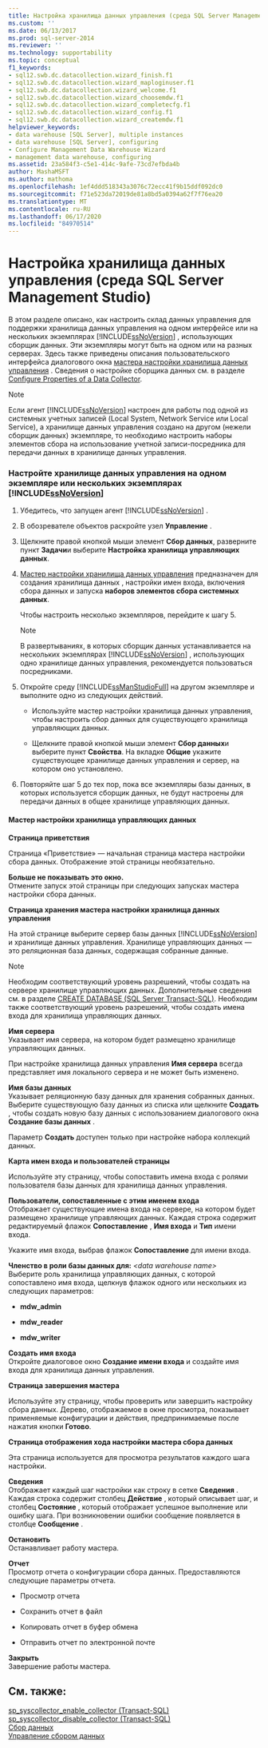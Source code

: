```yaml
---
title: Настройка хранилища данных управления (среда SQL Server Management Studio) | Документация Майкрософт
ms.custom: ''
ms.date: 06/13/2017
ms.prod: sql-server-2014
ms.reviewer: ''
ms.technology: supportability
ms.topic: conceptual
f1_keywords:
- sql12.swb.dc.datacollection.wizard_finish.f1
- sql12.swb.dc.datacollection.wizard_maploginuser.f1
- sql12.swb.dc.datacollection.wizard_welcome.f1
- sql12.swb.dc.datacollection.wizard_choosemdw.f1
- sql12.swb.dc.datacollection.wizard_completecfg.f1
- sql12.swb.dc.datacollection.wizard_config.f1
- sql12.swb.dc.datacollection.wizard_createmdw.f1
helpviewer_keywords:
- data warehouse [SQL Server], multiple instances
- data warehouse [SQL Server], configuring
- Configure Management Data Warehouse Wizard
- management data warehouse, configuring
ms.assetid: 23a584f3-c5e1-414c-9afe-73cd7efbda4b
author: MashaMSFT
ms.author: mathoma
ms.openlocfilehash: 1ef4ddd518343a3076c72ecc41f9b15ddf092dc0
ms.sourcegitcommit: f71e523da72019de81a8bd5a0394a62f7f76ea20
ms.translationtype: MT
ms.contentlocale: ru-RU
ms.lasthandoff: 06/17/2020
ms.locfileid: "84970514"
---
```

# <a name="configure-the-management-data-warehouse-sql-server-management-studio"></a>Настройка хранилища данных управления (среда SQL Server Management Studio)
  В этом разделе описано, как настроить склад данных управления для поддержки хранилища данных управления на одном интерфейсе или на нескольких экземплярах [!INCLUDE[ssNoVersion](../../includes/ssnoversion-md.md)] , использующих сборщик данных. Эти экземпляры могут быть на одном или на разных серверах. Здесь также приведены описания пользовательского интерфейса диалогового окна [мастера настройки хранилища данных управления](#Wizard) . Сведения о настройке сборщика данных см. в разделе [Configure Properties of a Data Collector](configure-properties-of-a-data-collector.md).  
  
> [!NOTE]  
>  Если агент [!INCLUDE[ssNoVersion](../../includes/ssnoversion-md.md)] настроен для работы под одной из системных учетных записей (Local System, Network Service или Local Service), а хранилище данных управления создано на другом (нежели сборщик данных) экземпляре, то необходимо настроить наборы элементов сбора на использование учетной записи-посредника для передачи данных в хранилище данных управления.  
  
### <a name="configure-the-management-data-warehouse-on-a-single-instance-or-multiple-instances-of-ssnoversion"></a>Настройте хранилище данных управления на одном экземпляре или нескольких экземплярах [!INCLUDE[ssNoVersion](../../includes/ssnoversion-md.md)]  
  
1.  Убедитесь, что запущен агент [!INCLUDE[ssNoVersion](../../includes/ssnoversion-md.md)] .  
  
2.  В обозревателе объектов раскройте узел **Управление** .  
  
3.  Щелкните правой кнопкой мыши элемент **Сбор данных**, разверните пункт **Задачи**и выберите **Настройка хранилища управляющих данных**.  
  
4.  [Мастер настройки хранилища данных управления](#Wizard) предназначен для создания хранилища данных , настройки имен входа, включения сбора данных и запуска **наборов элементов сбора системных данных**.  
  
     Чтобы настроить несколько экземпляров, перейдите к шагу 5.  
  
    > [!NOTE]  
    >  В развертываниях, в которых сборщик данных устанавливается на нескольких экземплярах [!INCLUDE[ssNoVersion](../../includes/ssnoversion-md.md)] , использующих одно хранилище данных управления, рекомендуется пользоваться посредниками.  
  
5.  Откройте среду [!INCLUDE[ssManStudioFull](../../includes/ssmanstudiofull-md.md)] на другом экземпляре и выполните одно из следующих действий.  
  
    -   Используйте мастер настройки хранилища данных управления, чтобы настроить сбор данных для существующего хранилища управляющих данных.  
  
    -   Щелкните правой кнопкой мыши элемент **Сбор данных**и выберите пункт **Свойства**. На вкладке **Общие** укажите существующее хранилище данных управления и сервер, на котором оно установлено.  
  
6.  Повторяйте шаг 5 до тех пор, пока все экземпляры базы данных, в которых используется сборщик данных, не будут настроены для передачи данных в общее хранилище управляющих данных.  
  
####  <a name="configure-management-data-warehouse-wizard"></a><a name="Wizard"></a> Мастер настройки хранилища управляющих данных  
 **Страница приветствия**  
  
 Страница «Приветствие» — начальная страница мастера настройки сбора данных. Отображение этой страницы необязательно.  
  
 **Больше не показывать это окно.**  
 Отмените запуск этой страницы при следующих запусках мастера настройки сбора данных.  
  
 **Страница хранения мастера настройки хранилища данных управления**  
  
 На этой странице выберите сервер базы данных [!INCLUDE[ssNoVersion](../../includes/ssnoversion-md.md)] и хранилище данных управления. Хранилище управляющих данных — это реляционная база данных, содержащая собранные данные.  
  
> [!NOTE]  
>  Необходим соответствующий уровень разрешений, чтобы создать на сервере хранилище управляющих данных. Дополнительные сведения см. в разделе [CREATE DATABASE (SQL Server Transact-SQL)](/sql/t-sql/statements/create-database-sql-server-transact-sql). Необходим также соответствующий уровень разрешений, чтобы создать имена входа для хранилища управляющих данных.  
  
 **Имя сервера**  
 Указывает имя сервера, на котором будет размещено хранилище управляющих данных.  
  
 При настройке хранилища данных управления **Имя сервера** всегда представляет имя локального сервера и не может быть изменено.  
  
 **Имя базы данных**  
 Указывает реляционную базу данных для хранения собранных данных. Выберите существующую базу данных из списка или щелкните **Создать** , чтобы создать новую базу данных с использованием диалогового окна **Создание базы данных** .  
  
 Параметр **Создать** доступен только при настройке набора коллекций данных.  
  
 **Карта имен входа и пользователей страницы**  
  
 Используйте эту страницу, чтобы сопоставить имена входа с ролями пользователя базы данных для хранилища данных управления.  
  
 **Пользователи, сопоставленные с этим именем входа**  
 Отображает существующие имена входа на сервере, на котором будет размещено хранилище управляющих данных. Каждая строка содержит редактируемый флажок **Сопоставление** , **Имя входа** и **Тип** имени входа.  
  
 Укажите имя входа, выбрав флажок **Сопоставление** для имени входа.  
  
 **Членство в роли базы данных для:**  *\<data warehouse name>*  
 Выберите роль хранилища управляющих данных, с которой сопоставлено имя входа, щелкнув флажок одного или нескольких из следующих параметров:  
  
-   **mdw_admin**  
  
-   **mdw_reader**  
  
-   **mdw_writer**  
  
 **Создать имя входа**  
 Откройте диалоговое окно **Создание имени входа** и создайте имя входа для хранилища данных управления.  
  
 **Страница завершения мастера**  
  
 Используйте эту страницу, чтобы проверить или завершить настройку сбора данных. Дерево, отображаемое в окне просмотра, показывает применяемые конфигурации и действия, предпринимаемые после нажатия кнопки **Готово**.  
  
 **Страница отображения хода настройки мастера сбора данных**  
  
 Эта страница используется для просмотра результатов каждого шага настройки.  
  
 **Сведения**  
 Отображает каждый шаг настройки как строку в сетке **Сведения** . Каждая строка содержит столбец **Действие** , который описывает шаг, и столбец **Состояние** , который отображает успешное выполнение или ошибку шага. При возникновении ошибки сообщение появляется в столбце **Сообщение** .  
  
 **Остановить**  
 Останавливает работу мастера.  
  
 **Отчет**  
 Просмотр отчета о конфигурации сбора данных. Предоставляются следующие параметры отчета.  
  
-   Просмотр отчета  
  
-   Сохранить отчет в файл  
  
-   Копировать отчет в буфер обмена  
  
-   Отправить отчет по электронной почте  
  
 **Закрыть**  
 Завершение работы мастера.  
  
## <a name="see-also"></a>См. также:  
 [sp_syscollector_enable_collector (Transact-SQL)](/sql/relational-databases/system-stored-procedures/sp-syscollector-enable-collector-transact-sql)   
 [sp_syscollector_disable_collector (Transact-SQL)](/sql/relational-databases/system-stored-procedures/sp-syscollector-disable-collector-transact-sql)   
 [Сбор данных](data-collection.md)   
 [Управление сбором данных](manage-data-collection.md)  
  
  
